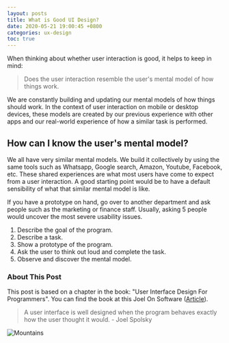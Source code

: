 ```yaml
---
layout: posts
title: What is Good UI Design?
date: 2020-05-21 19:00:45 +0800
categories: ux-design
toc: true
---
```

When thinking about whether user interaction is good, it helps to keep in mind:

> Does the user interaction resemble the user's mental model of how things work.

We are constantly building and updating our mental models of how things should work. In the context of user interaction on mobile or desktop devices, these models are created by our previous experience with other apps and our real-world experience of how a similar task is performed.

## How can I know the user's mental model?

We all have very similar mental models. We build it collectively by using the same tools such as Whatsapp, Google search, Amazon, Youtube, Facebook, etc. These shared experiences are what most users have come to expect from a user interaction. A good starting point would be to have a default sensibility of what that similar mental model is like.  

If you have a prototype on hand, go over to another department and ask people such as the marketing or finance staff. Usually, asking 5 people would uncover the most severe usability issues.

1. Describe the goal of the program.
2. Describe a task.
3. Show a prototype of the program.
4. Ask the user to think out loud and complete the task.
5. Observe and discover the mental model.

### About This Post

This post is based on a chapter in the book: "User Interface Design For Programmers". You can find the book at this Joel On Software ([Article](https://www.joelonsoftware.com/2001/10/24/user-interface-design-for-programmers/)).

> A user interface is well designed when the program behaves exactly how the user thought it would. - Joel Spolsky

![Mountains](https://source.unsplash.com/6YmzwamGzCg/1600x900)
